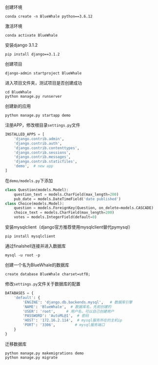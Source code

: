 创建环境
```shell
conda create -n BlueWhale python==3.6.12
```

激活环境

```shell
conda activate BlueWhale
```

安装django 3.1.2

```shell
pip install django==3.1.2
```



创建项目

```shell
django-admin startproject BlueWhale
```

进入项目文件夹，测试项目是否创建成功

```
cd BlueWhale
python manage.py runserver
```



创建新的应用

```shell
python manage.py startapp demo
```

注册APP，修改根目录`settings.py`文件

```python
INSTALLED_APPS = [
    'django.contrib.admin',
    'django.contrib.auth',
    'django.contrib.contenttypes',
    'django.contrib.sessions',
    'django.contrib.messages',
    'django.contrib.staticfiles',
    'demo',  # new app
]
```



在`demo/models.py`下添加

```python
class Question(models.Model):
    question_text = models.CharField(max_length=200)
    pub_date = models.DateTimeField('date published')
class Choice(models.Model):
    question = models.ForeignKey(Question, on_delete=models.CASCADE)
    choice_text = models.CharField(max_length=200)
    votes = models.IntegerField(default=0)
```

安装mysqlclient（django官方推荐使用mysqlclient替代pymysql）

```shell
pip install mysqlclient
```



通过finalshell连接并进入数据库

```
mysql -u root -p
```

创建一个名为BlueWhale的数据库

```mysql
create database BlueWhale charset=utf8;
```

修改`settings.py`文件关于数据库的配置

```python
DATABASES = {
    'default': {
        'ENGINE': 'django.db.backends.mysql',   # 数据库引擎
        'NAME': 'BlueWhale',  # 数据库名，先前创建的
        'USER': 'root',     # 用户名，可以自己创建用户
        'PASSWORD': 'AutoML@1',  # 密码
        'HOST': '172.16.2.114',  # mysql服务所在的主机ip
        'PORT': '3306',         # mysql服务端口
    }
}
```

迁移数据库

```shell
python manage.py makemigrations demo
python manage.py migrate
```

